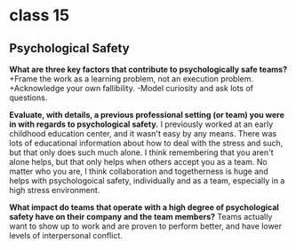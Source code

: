 # class 15

## Psychological Safety

**What are three key factors that contribute to psychologically safe teams?**
+Frame the work as a learning problem, not an execution problem.
+Acknowledge your own fallibility.
-Model curiosity and ask lots of questions.

**Evaluate, with details, a previous professional setting (or team) you were in with regards to psychological safety.**
I previously worked at an early childhood education center, and it wasn't easy by any means. There was lots of educational information about how to deal with the stress and such, but that only does such much alone. I think remembering that you aren't alone helps, but that only helps when others accept you as a team. No matter who you are, I think collaboration and togetherness is huge and helps with psychologoical safety, individually and as a team, especially in a high stress environment.

**What impact do teams that operate with a high degree of psychological safety have on their company and the team members?**
Teams actually want to show up to work and are proven to perform better, and have lower levels of interpersonal conflict.
